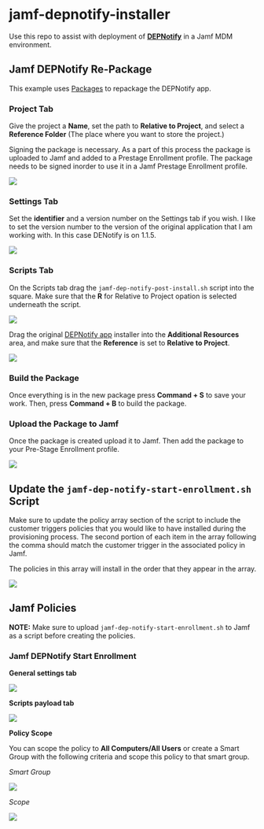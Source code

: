# jamf-depnotify-installer

Use this repo to assist with deployment of **[DEPNotify](https://gitlab.com/Mactroll/DEPNotify)** in a Jamf MDM environment.


## Jamf DEPNotify Re-Package

This example uses [Packages](http://s.sudre.free.fr/Software/Packages/about.html) to repackage the DEPNotify app.

### Project Tab

Give the project a **Name**, set the path to **Relative to Project**, and select a **Reference Folder** (The place where you want to store the project.)

Signing the package is necessary. As a part of this process the package is uploaded to Jamf and added to a Prestage Enrollment profile. The package needs to be signed inorder to use it in a Jamf Prestage Enrollment profile.

![](screenshots/packages_project_tab.png)


### Settings Tab

Set the **identifier** and a version number on the Settings tab if you wish. I like to set the version number to the version of the original application that I am working with. In this case DENotify is on 1.1.5.

![](screenshots/packages_settings_tab.png)


### Scripts Tab

On the Scripts tab drag the `jamf-dep-notify-post-install.sh` script into the square. Make sure that the **R** for Relative to Project opation is selected underneath the script.

![](screenshots/packages_scripts_tab_01.png)

Drag the original [DEPNotify app](https://gitlab.com/Mactroll/DEPNotify) installer into the **Additional Resources** area, and make sure that the **Reference** is set to **Relative to Project**.

![](screenshots/packages_scripts_tab_02.png)


### Build the Package

Once everything is in the new package press **Command + S** to save your work. Then, press **Command + B** to build the package.


### Upload the Package to Jamf

Once the package is created upload it to Jamf. Then add the package to your Pre-Stage Enrollment profile.

![](screenshots/prestage_enrollment_package.png)


## Update the `jamf-dep-notify-start-enrollment.sh` Script

Make sure to update the policy array section of the script to include the customer triggers policies that you would like to have installed during the provisioning process. The second portion of each item in the array following the comma should match the customer trigger in the associated policy in Jamf.

The policies in this array will install in the order that they appear in the array.

![](screenshots/policy_array_in_depnotify_enrollment_script.png)


## Jamf Policies

**NOTE:** Make sure to upload `jamf-dep-notify-start-enrollment.sh` to Jamf as a script before creating the policies.

### Jamf DEPNotify Start Enrollment

**General settings tab**

![](screenshots/start_depnotify_policy_general.png)

**Scripts payload tab**

![](screenshots/start_depnotify_policy_script.png)

**Policy Scope**

You can scope the policy to **All Computers/All Users** or create a Smart Group with the following criteria and scope this policy to that smart group.

_Smart Group_

![](Screenshots/smart_group_has_jamf_pppc_profile.png)

_Scope_

![](screenshots/start_depnotify_policy_scope.png)


